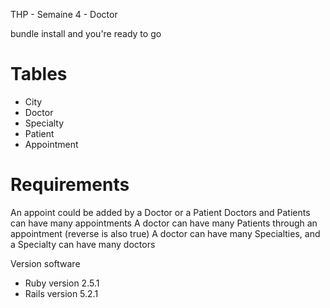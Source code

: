 THP - Semaine 4 - Doctor

bundle install and you're ready to go

# Tables

   - City
   - Doctor
   - Specialty
   - Patient
   - Appointment

# Requirements

An appoint could be added by a Doctor or a Patient
Doctors and Patients can have many appointments
A doctor can have many Patients through an appointment (reverse is also true)
A doctor can have many Specialties, and a Specialty can have many doctors

Version software

   - Ruby version 2.5.1
   - Rails version 5.2.1
